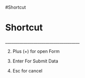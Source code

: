 #Shortcut

<h1> Shortcut </h1>
_____________________________________

2. Plus (+) for open Form

3. Enter For Submit Data

4. Esc for cancel